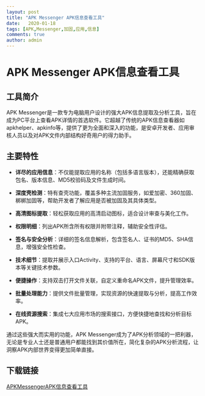 ```yaml
---
layout: post
title: "APK Messenger APK信息查看工具"
date:   2020-01-18
tags: [APK,Messenger,加固,应用,信息]
comments: true
author: admin
---
```

# APK Messenger APK信息查看工具

## 工具简介
APK Messenger是一款专为电脑用户设计的强大APK信息提取及分析工具，旨在成为PC平台上查看APK详情的首选软件。它超越了传统的APK信息查看器如apkhelper、apkinfo等，提供了更为全面和深入的功能，是安卓开发者、应用审核人员以及对APK文件内部结构好奇用户的得力助手。

## 主要特性

- **详尽的应用信息**：不仅能提取应用的名称（包括多语言版本），还能精确获取包名、版本信息、MD5校验码及文件生成时间。
  
- **深度壳检测**：特有查壳功能，覆盖多种主流加固服务，如爱加密、360加固、梆梆加固等，帮助开发者了解应用是否被加固及其具体类型。

- **高清图标提取**：轻松获取应用的高清启动图标，适合设计审查与美化工作。

- **权限明细**：列出APK所含所有权限并附带注释，辅助安全性评估。

- **签名与安全分析**：详细的签名信息解析，包含签名人、证书的MD5、SHA信息，增强安全性检查。

- **技术细节**：提取并展示入口Activity、支持的平台、语言、屏幕尺寸和SDK版本等关键技术参数。

- **便捷操作**：支持双击打开文件关联，自定义重命名APK文件，提升管理效率。

- **批量处理能力**：提供文件批量管理，实现资源的快速提取与分析，提高工作效率。

- **在线资源搜索**：集成七大应用市场的搜索接口，方便快捷地查找和分析目标APK。

通过这些强大而实用的功能，APK Messenger成为了APK分析领域的一把利器，无论是专业人士还是普通用户都能找到其价值所在，简化复杂的APK分析流程，让洞察APK内部世界变得更加简单直接。

## 下载链接

[APKMessengerAPK信息查看工具](https://pan.quark.cn/s/8d35bd3751b9)